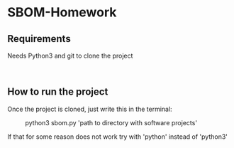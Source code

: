 # SBOM-Homework
<h2>Requirements</h2>
<p>Needs Python3 and git to clone the project</p>
<br>
<h2>How to run the project</h2>
<p>
  Once the project is cloned, just write this in the terminal:
  <br>
  <dl> 
    <dd>python3 sbom.py 'path to directory with software projects'</li>
  </dl>
  If that for some reason does not work try with 'python' instead of 'python3'
</p>
